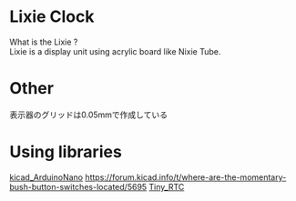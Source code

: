 # Lixie Clock
What is the Lixie ?  
Lixie is a display unit using acrylic board like Nixie Tube.

# Other
表示器のグリッドは0.05mmで作成している

# Using libraries
[kicad_ArduinoNano](https://github.com/kiwichrish/kicad_ArduinoNano)
https://forum.kicad.info/t/where-are-the-momentary-bush-button-switches-located/5695
[Tiny_RTC](https://www.elecrow.com/wiki/index.php?title=Tiny_RTC)
